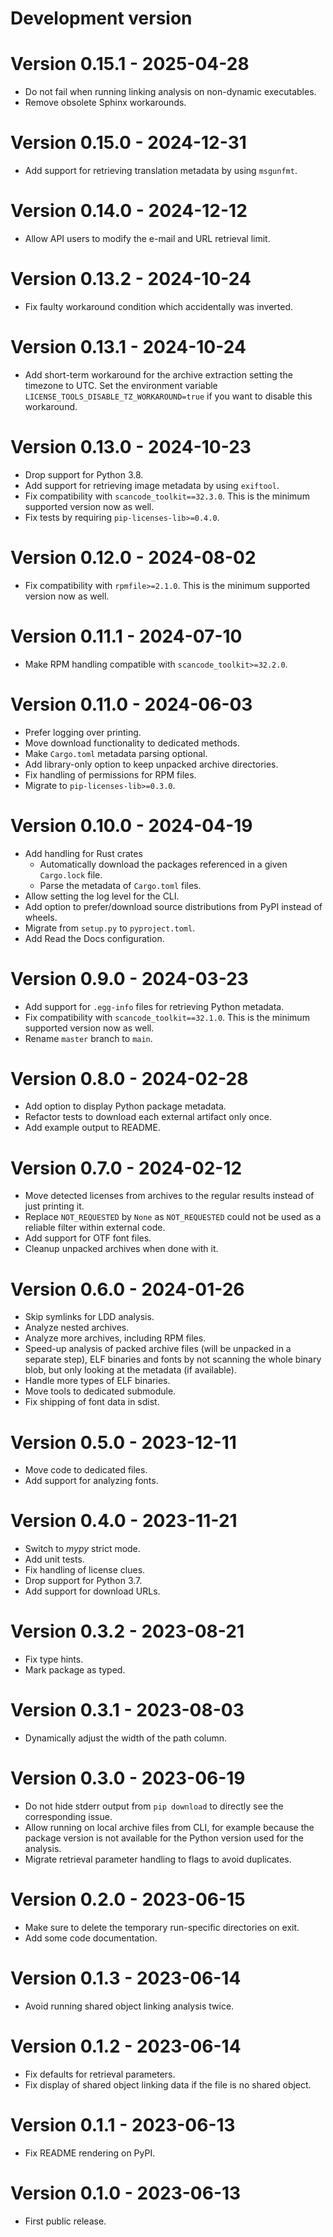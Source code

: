 # Development version

# Version 0.15.1 - 2025-04-28

* Do not fail when running linking analysis on non-dynamic executables.
* Remove obsolete Sphinx workarounds.

# Version 0.15.0 - 2024-12-31

* Add support for retrieving translation metadata by using `msgunfmt`.

# Version 0.14.0 - 2024-12-12

* Allow API users to modify the e-mail and URL retrieval limit.

# Version 0.13.2 - 2024-10-24

* Fix faulty workaround condition which accidentally was inverted.

# Version 0.13.1 - 2024-10-24

* Add short-term workaround for the archive extraction setting the timezone to UTC. 
  Set the environment variable `LICENSE_TOOLS_DISABLE_TZ_WORKAROUND=true` if you want to disable this workaround.

# Version 0.13.0 - 2024-10-23

* Drop support for Python 3.8.
* Add support for retrieving image metadata by using `exiftool`.
* Fix compatibility with `scancode_toolkit==32.3.0`. This is the minimum supported version now as well.
* Fix tests by requiring `pip-licenses-lib>=0.4.0`.

# Version 0.12.0 - 2024-08-02

* Fix compatibility with `rpmfile>=2.1.0`. This is the minimum supported version now as well.

# Version 0.11.1 - 2024-07-10

* Make RPM handling compatible with `scancode_toolkit>=32.2.0`.

# Version 0.11.0 - 2024-06-03

* Prefer logging over printing.
* Move download functionality to dedicated methods.
* Make `Cargo.toml` metadata parsing optional.
* Add library-only option to keep unpacked archive directories.
* Fix handling of permissions for RPM files.
* Migrate to `pip-licenses-lib>=0.3.0`.

# Version 0.10.0 - 2024-04-19

* Add handling for Rust crates
  * Automatically download the packages referenced in a given `Cargo.lock` file.
  * Parse the metadata of `Cargo.toml` files.
* Allow setting the log level for the CLI.
* Add option to prefer/download source distributions from PyPI instead of wheels.
* Migrate from `setup.py` to `pyproject.toml`.
* Add Read the Docs configuration.

# Version 0.9.0 - 2024-03-23

* Add support for `.egg-info` files for retrieving Python metadata.
* Fix compatibility with `scancode_toolkit==32.1.0`. This is the minimum supported version now as well.
* Rename `master` branch to `main`.

# Version 0.8.0 - 2024-02-28

* Add option to display Python package metadata.
* Refactor tests to download each external artifact only once.
* Add example output to README.

# Version 0.7.0 - 2024-02-12

* Move detected licenses from archives to the regular results instead of just printing it.
* Replace `NOT_REQUESTED` by `None` as `NOT_REQUESTED` could not be used as a reliable filter within external code.
* Add support for OTF font files.
* Cleanup unpacked archives when done with it.

# Version 0.6.0 - 2024-01-26

* Skip symlinks for LDD analysis.
* Analyze nested archives.
* Analyze more archives, including RPM files.
* Speed-up analysis of packed archive files (will be unpacked in a separate step), ELF binaries and fonts by not scanning the whole binary blob, 
  but only looking at the metadata (if available).
* Handle more types of ELF binaries.
* Move tools to dedicated submodule.
* Fix shipping of font data in sdist.

# Version 0.5.0 - 2023-12-11

* Move code to dedicated files.
* Add support for analyzing fonts.

# Version 0.4.0 - 2023-11-21

* Switch to *mypy* strict mode.
* Add unit tests.
* Fix handling of license clues.
* Drop support for Python 3.7.
* Add support for download URLs.

# Version 0.3.2 - 2023-08-21

* Fix type hints.
* Mark package as typed.

# Version 0.3.1 - 2023-08-03

* Dynamically adjust the width of the path column.

# Version 0.3.0 - 2023-06-19

* Do not hide stderr output from `pip download` to directly see the corresponding issue.
* Allow running on local archive files from CLI, for example because the package version is not available for the Python version used for the analysis.
* Migrate retrieval parameter handling to flags to avoid duplicates.

# Version 0.2.0 - 2023-06-15

* Make sure to delete the temporary run-specific directories on exit.
* Add some code documentation.

# Version 0.1.3 - 2023-06-14

* Avoid running shared object linking analysis twice.

# Version 0.1.2 - 2023-06-14

* Fix defaults for retrieval parameters.
* Fix display of shared object linking data if the file is no shared object.

# Version 0.1.1 - 2023-06-13

* Fix README rendering on PyPI.

# Version 0.1.0 - 2023-06-13

* First public release.
